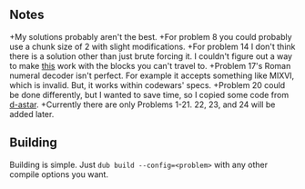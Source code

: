 ## Notes
+My solutions probably aren't the best.
+For problem 8 you could probably use a chunk size of 2 with slight modifications.
+For problem 14 I don't think there is a solution other than just brute forcing it. I couldn't figure out a way to make [this](https://math.stackexchange.com/questions/636128/calculating-the-number-of-possible-paths-through-some-squares) work with the blocks you can't travel to.
+Problem 17's Roman numeral decoder isn't perfect. For example it accepts something like MIXVI, which is invalid. But, it works within codewars' specs.
+Problem 20 could be done differently, but I wanted to save time, so I copied some code from [d-astar](https://github.com/d-astar).
+Currently there are only Problems 1-21. 22, 23, and 24 will be added later.
## Building
Building is simple. Just `dub build --config=<problem>` with any other compile options you want.
